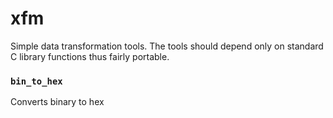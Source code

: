 # xfm
Simple data transformation tools.
The tools should depend only on standard C library functions thus fairly portable.

### `bin_to_hex`
Converts binary to hex

